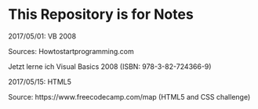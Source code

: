 # This Repository is for Notes

<div>
<p>2017/05/01: VB 2008</p>
<p>Sources: Howtostartprogramming.com</p>
<p>Jetzt lerne ich Visual Basics 2008 (ISBN: 978-3-82-724366-9)</p>
</div>
<div>
</div>
<div>
<p>2017/05/15: HTML5</p>
<p>Source: https://www.freecodecamp.com/map (HTML5 and CSS challenge)</p>
</div>
